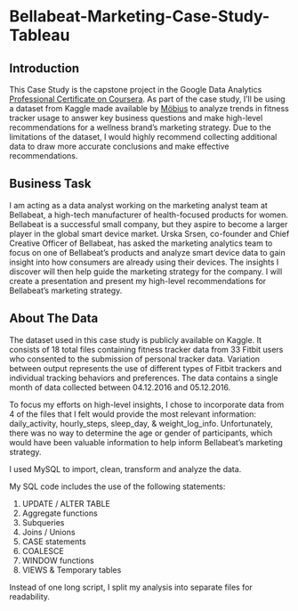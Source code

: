 # Bellabeat-Marketing-Case-Study-Tableau

## Introduction
This Case Study is the capstone project in the Google Data Analytics [Professional Certificate on Coursera](https://www.coursera.org/professional-certificates/google-data-analytics). As part of the case study, I’ll be using a dataset from Kaggle made available by [Möbius](https://www.kaggle.com/datasets/arashnic/fitbit) to analyze trends in fitness tracker usage to answer key business questions and make high-level recommendations for a wellness brand’s marketing strategy. Due to the limitations of the dataset, I would highly recommend collecting additional data to draw more accurate conclusions and make effective recommendations. 

## Business Task
I am acting as a data analyst working on the marketing analyst team at Bellabeat, a high-tech manufacturer of health-focused products for women. Bellabeat is a successful small company, but they aspire to become a larger player in the global smart device market. Urska Srsen, co-founder and Chief Creative Officer of Bellabeat, has asked the marketing analytics team to focus on one of Bellabeat’s products and analyze smart device data to gain insight into how consumers are already using their devices. The insights I discover will then help guide the marketing strategy for the company. I will create a presentation and present my high-level recommendations for Bellabeat’s marketing strategy.

## About The Data
The dataset used in this case study is publicly available on Kaggle. It consists of 18 total files containing fitness tracker data from 33 Fitbit users who consented to the submission of personal tracker data. Variation between output represents the use of different types of Fitbit trackers and individual tracking behaviors and preferences. The data contains a single month of data collected between 04.12.2016 and 05.12.2016. 

To focus my efforts on high-level insights, I chose to incorporate data from 4 of the files that I felt would provide the most relevant information: daily_activity, hourly_steps, sleep_day, & weight_log_info. Unfortunately, there was no way to determine the age or gender of participants, which would have been valuable information to help inform Bellabeat’s marketing strategy.

I used MySQL to import, clean, transform and analyze the data.

My SQL code includes the use of the following statements:
1. UPDATE / ALTER TABLE
2. Aggregate functions
3. Subqueries
4. Joins / Unions
5. CASE statements
6. COALESCE
7. WINDOW functions
8. VIEWS & Temporary tables

Instead of one long script, I split my analysis into separate files for readability.
